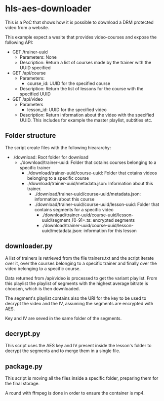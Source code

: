 # hls-aes-downloader
This is a PoC that shows how it is possible to download a DRM protected video from a website.

This example expect a wesite that provides video-courses and expose the following API:
* GET /trainer-uuid
  * Parameters: None
  * Description: Return a list of courses made by the trainer with the UUID specified
* GET /api/course
  * Parameters:
    * course_id: UUID for the specified course
  * Description: Return the list of lessons for the course with the specified UUID
* GET /api/video
  * Parameters
    * lesson_id: UUID for the specified video
  * Description: Return information about the video with the specified UUID. This includes for example the master playlist, subtitles etc.
  
## Folder structure
The script create files with the following hieararchy:
* ./download: Root folder for download
  * ./download/trainer-uuid: Folder that cotains courses belonging to a specific trainer
     * ./download/trainer-uuid/course-uuid: Folder that cotains videos belonging to a specific course
     * ./download/trainer-uuid/metadata.json: Information about this trainer.
       * ./download/trainer-uuid/course-uuid/metadata.json: information about this course
       * ./download/trainer-uuid/course-uuid/lesson-uuid: Folder that contains segments for a specific video
          * ./download/trainer-uuid/course-uuid/lesson-uuid/segment_[0-9]+.ts: encrypted segments
          * ./download/trainer-uuid/course-uuid/lesson-uuid/metadata.json: information for this lesson

## downloader.py

A list of trainers is retrieved from the file trainers.txt and the script iterate over it, over the courses belonging to a specific trainer and finally over the video belonging to a specific course.

Data returned from /api/video is processed to get the variant playlist. From this playlist the playlist of segments with the highest average bitrate is choosen, which is then downloaded.

The segment's playlist contains also the URI for the key to be used to decrypt the video and the IV, assuming the segments are encrypted with AES.

Key and IV are seved in the same folder of the segments.

## decrypt.py

This script uses the AES key and IV present inside the lesson's folder to decrypt the segments and to merge them in a single file.

## package.py

This script is moving all the files inside a specific folder, preparing them for the final storage.

A round with ffmpeg is done in order to ensure the container is mp4.
